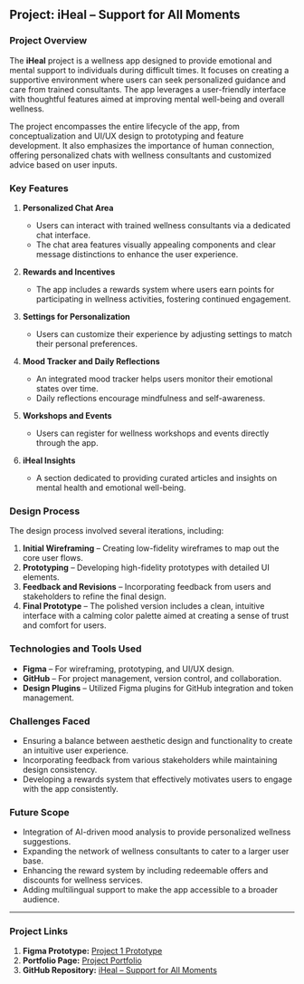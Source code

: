 ## **Project: iHeal – Support for All Moments**

### **Project Overview**
The **iHeal** project is a wellness app designed to provide emotional and mental support to individuals during difficult times. It focuses on creating a supportive environment where users can seek personalized guidance and care from trained consultants. The app leverages a user-friendly interface with thoughtful features aimed at improving mental well-being and overall wellness.

The project encompasses the entire lifecycle of the app, from conceptualization and UI/UX design to prototyping and feature development. It also emphasizes the importance of human connection, offering personalized chats with wellness consultants and customized advice based on user inputs.

### **Key Features**
1. **Personalized Chat Area**  
   - Users can interact with trained wellness consultants via a dedicated chat interface.
   - The chat area features visually appealing components and clear message distinctions to enhance the user experience.

2. **Rewards and Incentives**  
   - The app includes a rewards system where users earn points for participating in wellness activities, fostering continued engagement.
   
3. **Settings for Personalization**  
   - Users can customize their experience by adjusting settings to match their personal preferences.
   
4. **Mood Tracker and Daily Reflections**  
   - An integrated mood tracker helps users monitor their emotional states over time.
   - Daily reflections encourage mindfulness and self-awareness.

5. **Workshops and Events**  
   - Users can register for wellness workshops and events directly through the app.
   
6. **iHeal Insights**  
   - A section dedicated to providing curated articles and insights on mental health and emotional well-being.

### **Design Process**
The design process involved several iterations, including:
1. **Initial Wireframing** – Creating low-fidelity wireframes to map out the core user flows.
2. **Prototyping** – Developing high-fidelity prototypes with detailed UI elements.
3. **Feedback and Revisions** – Incorporating feedback from users and stakeholders to refine the final design.
4. **Final Prototype** – The polished version includes a clean, intuitive interface with a calming color palette aimed at creating a sense of trust and comfort for users.

### **Technologies and Tools Used**
- **Figma** – For wireframing, prototyping, and UI/UX design.
- **GitHub** – For project management, version control, and collaboration.
- **Design Plugins** – Utilized Figma plugins for GitHub integration and token management.

### **Challenges Faced**
- Ensuring a balance between aesthetic design and functionality to create an intuitive user experience.
- Incorporating feedback from various stakeholders while maintaining design consistency.
- Developing a rewards system that effectively motivates users to engage with the app consistently.

### **Future Scope**
- Integration of AI-driven mood analysis to provide personalized wellness suggestions.
- Expanding the network of wellness consultants to cater to a larger user base.
- Enhancing the reward system by including redeemable offers and discounts for wellness services.
- Adding multilingual support to make the app accessible to a broader audience.

---

### **Project Links**
1. **Figma Prototype:** [Project 1 Prototype](https://www.figma.com/file/266-1800tBt-5MyeDUUEBI0d7Xi-0)  
2. **Portfolio Page:** [Project Portfolio](https://www.figma.com/file/XXXXXXXXX/Portfolio-Page)  
3. **GitHub Repository:** [iHeal – Support for All Moments](https://github.com/BhavyaSParmar/iHeal-Support_For_All_Moments)

